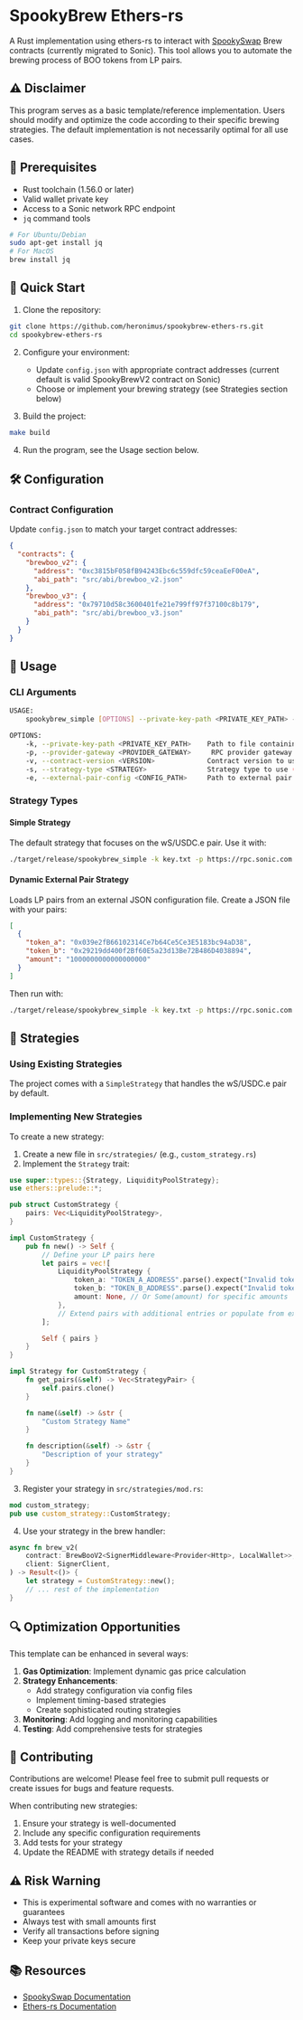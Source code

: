 # SpookyBrew Ethers-rs

A Rust implementation using ethers-rs to interact with [SpookySwap](https://spooky.fi/#/) Brew contracts (currently migrated to Sonic). This tool allows you to automate the brewing process of BOO tokens from LP pairs.

## ⚠️ Disclaimer

This program serves as a basic template/reference implementation. Users should modify and optimize the code according to their specific brewing strategies. The default implementation is not necessarily optimal for all use cases.

## 🔧 Prerequisites

- Rust toolchain (1.56.0 or later)
- Valid wallet private key
- Access to a Sonic network RPC endpoint
- `jq` command tools
```bash
# For Ubuntu/Debian
sudo apt-get install jq
# For MacOS
brew install jq
```

## 🚀 Quick Start

1. Clone the repository:
```bash
git clone https://github.com/heronimus/spookybrew-ethers-rs.git
cd spookybrew-ethers-rs
```

2. Configure your environment:
   - Update `config.json` with appropriate contract addresses (current default is valid SpookyBrewV2 contract on Sonic)
   - Choose or implement your brewing strategy (see Strategies section below)

3. Build the project:
```bash
make build
```

4. Run the program, see the Usage section below.

## 🛠️ Configuration

### Contract Configuration
Update `config.json` to match your target contract addresses:

```json
{
  "contracts": {
    "brewboo_v2": {
      "address": "0xc3815bF058fB94243Ebc6c559dfc59ceaEeF00eA",
      "abi_path": "src/abi/brewboo_v2.json"
    },
    "brewboo_v3": {
      "address": "0x79710d58c3600401fe21e799ff97f37100c8b179",
      "abi_path": "src/abi/brewboo_v3.json"
    }
  }
}
```

## 🔧 Usage

### CLI Arguments

```bash
USAGE:
    spookybrew_simple [OPTIONS] --private-key-path <PRIVATE_KEY_PATH> --provider-gateway <PROVIDER_GATEWAY>

OPTIONS:
    -k, --private-key-path <PRIVATE_KEY_PATH>    Path to file containing your private key
    -p, --provider-gateway <PROVIDER_GATEWAY>     RPC provider gateway URL
    -v, --contract-version <VERSION>             Contract version to use (v2 or v3) [default: v2]
    -s, --strategy-type <STRATEGY>               Strategy type to use (simple or dynamic) [default: simple]
    -e, --external-pair-config <CONFIG_PATH>     Path to external pair configuration file (required for dynamic strategy)
```

### Strategy Types

#### Simple Strategy
The default strategy that focuses on the wS/USDC.e pair. Use it with:
```bash
./target/release/spookybrew_simple -k key.txt -p https://rpc.sonic.com -s simple
```

#### Dynamic External Pair Strategy
Loads LP pairs from an external JSON configuration file. Create a JSON file with your pairs:

```json
[
  {
    "token_a": "0x039e2fB66102314Ce7b64Ce5Ce3E5183bc94aD38",
    "token_b": "0x29219dd400f2Bf60E5a23d13Be72B486D4038894",
    "amount": "1000000000000000000"
  }
]
```

Then run with:
```bash
./target/release/spookybrew_simple -k key.txt -p https://rpc.sonic.com -s dynamic -e pairs.json
```

## 📝 Strategies

### Using Existing Strategies
The project comes with a `SimpleStrategy` that handles the wS/USDC.e pair by default.

### Implementing New Strategies
To create a new strategy:

1. Create a new file in `src/strategies/` (e.g., `custom_strategy.rs`)
2. Implement the `Strategy` trait:

```rust
use super::types::{Strategy, LiquidityPoolStrategy};
use ethers::prelude::*;

pub struct CustomStrategy {
    pairs: Vec<LiquidityPoolStrategy>,
}

impl CustomStrategy {
    pub fn new() -> Self {
        // Define your LP pairs here
        let pairs = vec![
            LiquidityPoolStrategy {
                token_a: "TOKEN_A_ADDRESS".parse().expect("Invalid token A address"),
                token_b: "TOKEN_B_ADDRESS".parse().expect("Invalid token B address"),
                amount: None, // Or Some(amount) for specific amounts
            },
            // Extend pairs with additional entries or populate from external data sources like price APIs
        ];

        Self { pairs }
    }
}

impl Strategy for CustomStrategy {
    fn get_pairs(&self) -> Vec<StrategyPair> {
        self.pairs.clone()
    }

    fn name(&self) -> &str {
        "Custom Strategy Name"
    }

    fn description(&self) -> &str {
        "Description of your strategy"
    }
}
```

3. Register your strategy in `src/strategies/mod.rs`:
```rust
mod custom_strategy;
pub use custom_strategy::CustomStrategy;
```

4. Use your strategy in the brew handler:
```rust
async fn brew_v2(
    contract: BrewBooV2<SignerMiddleware<Provider<Http>, LocalWallet>>,
    client: SignerClient,
) -> Result<()> {
    let strategy = CustomStrategy::new();
    // ... rest of the implementation
}
```

## 🔍 Optimization Opportunities

This template can be enhanced in several ways:

1. **Gas Optimization**: Implement dynamic gas price calculation
2. **Strategy Enhancements**:
   - Add strategy configuration via config files
   - Implement timing-based strategies
   - Create sophisticated routing strategies
3. **Monitoring**: Add logging and monitoring capabilities
4. **Testing**: Add comprehensive tests for strategies

## 🤝 Contributing

Contributions are welcome! Please feel free to submit pull requests or create issues for bugs and feature requests.

When contributing new strategies:
1. Ensure your strategy is well-documented
2. Include any specific configuration requirements
3. Add tests for your strategy
4. Update the README with strategy details if needed

## ⚠️ Risk Warning

- This is experimental software and comes with no warranties or guarantees
- Always test with small amounts first
- Verify all transactions before signing
- Keep your private keys secure

## 📚 Resources

- [SpookySwap Documentation](https://v3.docs.spooky.fi/)
- [Ethers-rs Documentation](https://docs.rs/ethers/latest/ethers/)
